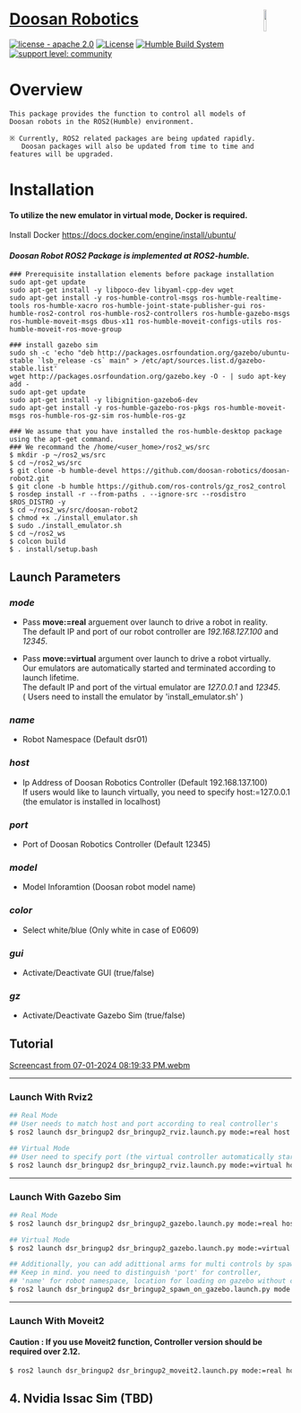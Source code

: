 

# [Doosan Robotics](http://www.doosanrobotics.com/kr/)<img src="https://user-images.githubusercontent.com/47092672/97660147-142f1f00-1ab4-11eb-9d14-48f30a666cdc.PNG" width="10%" align="right">
[![license - apache 2.0](https://img.shields.io/:license-Apache%202.0-yellowgreen.svg)](https://opensource.org/licenses/Apache-2.0)
[![License](https://img.shields.io/badge/License-BSD%203--Clause-blue.svg)](https://opensource.org/licenses/BSD-3-Clause)
[![Humble Build System](https://github.com/magician-project/doosan-robot2/actions/workflows/build.yml/badge.svg)](https://github.com/magician-project/doosan-robot2/actions/workflows/build.yml)
[![support level: community](https://img.shields.io/badge/support%20level-community-lightgray.png)](http://rosindustrial.org/news/2016/10/7/better-supporting-a-growing-ros-industrial-software-platform)
# Overview
    
    This package provides the function to control all models of Doosan robots in the ROS2(Humble) environment.
    
    ※ Currently, ROS2 related packages are being updated rapidly. 
       Doosan packages will also be updated from time to time and features will be upgraded.
 

# Installation 
#### To utilize the new emulator in virtual mode, Docker is required. 

Install Docker https://docs.docker.com/engine/install/ubuntu/

#### *Doosan Robot ROS2 Package is implemented at ROS2-humble.*
    ### Prerequisite installation elements before package installation
    sudo apt-get update
    sudo apt-get install -y libpoco-dev libyaml-cpp-dev wget
    sudo apt-get install -y ros-humble-control-msgs ros-humble-realtime-tools ros-humble-xacro ros-humble-joint-state-publisher-gui ros-humble-ros2-control ros-humble-ros2-controllers ros-humble-gazebo-msgs ros-humble-moveit-msgs dbus-x11 ros-humble-moveit-configs-utils ros-humble-moveit-ros-move-group

    ### install gazebo sim
    sudo sh -c 'echo "deb http://packages.osrfoundation.org/gazebo/ubuntu-stable `lsb_release -cs` main" > /etc/apt/sources.list.d/gazebo-stable.list'
    wget http://packages.osrfoundation.org/gazebo.key -O - | sudo apt-key add -
    sudo apt-get update
    sudo apt-get install -y libignition-gazebo6-dev
    sudo apt-get install -y ros-humble-gazebo-ros-pkgs ros-humble-moveit-msgs ros-humble-ros-gz-sim ros-humble-ros-gz
    
    ### We assume that you have installed the ros-humble-desktop package using the apt-get command.
    ### We recommand the /home/<user_home>/ros2_ws/src
    $ mkdir -p ~/ros2_ws/src
    $ cd ~/ros2_ws/src
    $ git clone -b humble-devel https://github.com/doosan-robotics/doosan-robot2.git
    $ git clone -b humble https://github.com/ros-controls/gz_ros2_control
    $ rosdep install -r --from-paths . --ignore-src --rosdistro $ROS_DISTRO -y
    $ cd ~/ros2_ws/src/doosan-robot2
    $ chmod +x ./install_emulator.sh
    $ sudo ./install_emulator.sh
    $ cd ~/ros2_ws
    $ colcon build
    $ . install/setup.bash


## Launch Parameters
### *mode*
- Pass __move:=real__ arguement over launch to drive a robot in reality.   
The default IP and port of our robot controller are _192.168.127.100_ and _12345_.

- Pass __move:=virtual__ argument over launch to drive a robot virtually.   
Our emulators are automatically started and terminated according to launch lifetime.   
The default IP and port of the virtual emulator are _127.0.0.1_ and _12345_.   
( Users need to install the emulator by 'install_emulator.sh' )


### *name* 
- Robot Namespace (Default dsr01)

### *host* 
- Ip Address of Doosan Robotics Controller  (Default 192.168.137.100)   
If users would like to launch virtually, you need to specify host:=127.0.0.1 (the emulator is installed in localhost)

### *port* 
- Port of Doosan Robotics Controller (Default 12345)

### *model*
- Model Inforamtion (Doosan robot model name)

### *color*
- Select white/blue (Only white in case of E0609)

### *gui*
- Activate/Deactivate GUI (true/false)

### *gz*
- Activate/Deactivate Gazebo Sim (true/false) 


## Tutorial
[Screencast from 07-01-2024 08:19:33 PM.webm](https://github.com/leeminju531/doosan-robot2/assets/70446214/70ece15c-248e-4e67-bf6f-0b23f07577ff)

---
### Launch With Rviz2
```bash
## Real Mode
## User needs to match host and port according to real controller's
$ ros2 launch dsr_bringup2 dsr_bringup2_rviz.launch.py mode:=real host:=192.168.137.100 port:=12345 model:=m1013
```

```bash
## Virtual Mode
## User need to specify port (the virtual controller automatically starts on it)
$ ros2 launch dsr_bringup2 dsr_bringup2_rviz.launch.py mode:=virtual host:=127.0.0.1 port:=12345 model:=m1013
```

---
### Launch With Gazebo Sim
```bash
## Real Mode
$ ros2 launch dsr_bringup2 dsr_bringup2_gazebo.launch.py mode:=real host:=192.168.137.100 model:=m1013
```
```bash
## Virtual Mode
$ ros2 launch dsr_bringup2 dsr_bringup2_gazebo.launch.py mode:=virtual host:=127.0.0.1 port:=12346 name:=dsr01 x:=0 y:=0

## Additionally, you can add adittional arms for multi controls by spawning sperate ones. 
## Keep in mind. you need to distinguish 'port' for controller,
## 'name' for robot namespace, location for loading on gazebo without collisions. 
$ ros2 launch dsr_bringup2 dsr_bringup2_spawn_on_gazebo.launch.py mode:=virtual host:=127.0.0.1 port:=12347 name:=dsr02 x:=2 y:=2
```

---
### Launch With Moveit2
#### Caution : If you use Moveit2 function, Controller version should be required over 2.12.
```bash
$ ros2 launch dsr_bringup2 dsr_bringup2_moveit2.launch.py mode:=real host:=192.168.137.100 model:=m1013
```

## 4. Nvidia Issac Sim (TBD)
